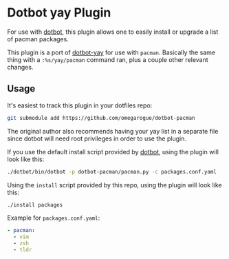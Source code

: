 # Dotbot yay Plugin

For use with [dotbot](https://github.com/anishathalye/dotbot),
this plugin allows one to easily install or upgrade a list of pacman packages.

This plugin is a port of [dotbot-yay](https://github.com/OxSon/dotbot-yay) for use with `pacman`. Basically the same thing with a `:%s/yay/pacman` command ran, plus a couple other relevant changes.

## Usage

It's easiest to track this plugin in your dotfiles repo:

```bash
git submodule add https://github.com/omegarogue/dotbot-pacman
```

The original author also recommends having your yay list in a separate file
since dotbot will need root privileges in order to use the plugin.

If you use the default install script provided by [dotbot](https://github.com/anishathalye/dotbot), using the plugin will look like this:

```bash
./dotbot/bin/dotbot -p dotbot-pacman/pacman.py -c packages.conf.yaml
```

Using the `install` script provided by this repo, using the plugin will look like this:
```bash
./install packages
```

Example for `packages.conf.yaml`:

```yaml
- pacman:
  - vim
  - zsh
  - tldr
```
